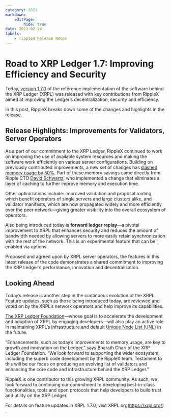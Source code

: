 ```yaml
---
category: 2021
markdown:
    editPage:
        hide: true
date: 2021-02-24
labels:
    - rippled Release Notes
---
```

# Road to XRP Ledger 1.7: Improving Efficiency and Security

Today, [version 1.7.0](https://xrpl.org/blog/2021/rippled-1.7.0.html) of the reference implementation of the software behind the XRP Ledger (XRPL) was released with key contributions from RippleX aimed at improving the Ledger’s decentralization, security and efficiency.

In this post, RippleX breaks down some of the changes and highlights in the release.

<!-- BREAK -->

## Release Highlights: Improvements for Validators, Server Operators

As a part of our commitment to the XRP Ledger, RippleX continued to work on improving the use of available system resources and making the software work efficiently on various server configurations. Building on previously contributed improvements, a new set of changes has [slashed memory usage by 50%](https://blog.ripplex.io/how-ripples-c-team-cut-rippleds-memory-footprint-down-to-size/). Part of these memory savings came directly from Ripple CTO [David Schwartz](https://twitter.com/JoelKatz), who implemented a change that eliminates a layer of caching to further improve memory and execution time.

Other optimizations include: improved validation and proposal routing, which benefit operators of single servers and large clusters alike, and validator manifests, which are now propagated widely and more efficiently over the peer network—giving greater visibility into the overall ecosystem of operators.

Also being introduced today is **forward ledger replay**—a pivotal improvement to XRPL that enhances security and reduces the amount of bandwidth needed by allowing servers to more easily retain synchronization with the rest of the network. This is an experimental feature that can be enabled via options.

Proposed and agreed upon by XRPL server operators, the features in this latest release of the code demonstrates a shared commitment to improving the XRP Ledger’s performance, innovation and decentralization.


## Looking Ahead

Today’s release is another step in the continuous evolution of the XRPL. Feature updates, such as those being introduced today, are reviewed and voted on by the XRPL’s network operators and help improve its capabilities.

[The XRP Ledger Foundation](https://xrplf.org/)—whose goal is to accelerate the development and adoption of XRPL by engaging developers—will also play an active role in maintaining XRPL’s infrastructure and default [Unique Node List (UNL)](https://xrpl.org/faq.html#validators-and-unique-node-lists) in the future.

“Enhancements, such as today’s improvements to memory usage, are key to growth and innovation on the Ledger,” says Bharath Chari of the XRP Ledger Foundation. “We look forward to supporting the wider ecosystem, including the superb code development by the RippleX team. Testament to this will be our focus on producing an evolving list of validators and enhancing the core code and infrastructure behind the XRP Ledger."

RippleX is one contributor to this growing XRPL community. As such, we look forward to continuing our commitment to developing best-in-class functionalities, tools and open protocols that help developers to build trust and utility on the XRP Ledger.

For details on feature updates in XRPL 1.7.0, visit XRPL.org(https://xrpl.org/) .
